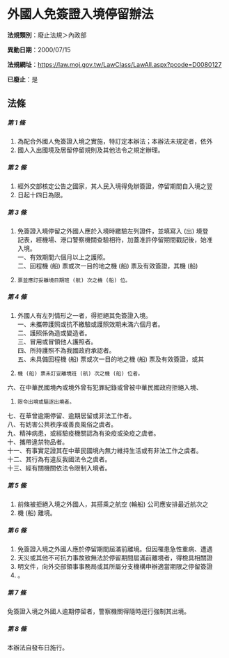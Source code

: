 # 外國人免簽證入境停留辦法

**法規類別**：廢止法規＞內政部

**異動日期**：2000/07/15  

**法規網址**：https://law.moj.gov.tw/LawClass/LawAll.aspx?pcode=D0080127

**已廢止**：是



## 法條
##### 第 1 條
1. 為配合外國人免簽證入境之實施，特訂定本辦法；本辦法未規定者，依外
1. 國人入出國境及居留停留規則及其他法令之規定辦理。

##### 第 2 條
1. 經外交部核定公告之國家，其人民入境得免辦簽證，停留期間自入境之翌
1. 日起十四日為限。

##### 第 3 條
1. 免簽證入境停留之外國人應於入境時繳驗左列證件，並填寫入 (出) 境登  
記表，經機場、港口警察機關查驗相符，加蓋准許停留期間戳記後，始准  
入境。  
一、有效期間六個月以上之護照。  
二、回程機 (船) 票或次一目的地之機 (船) 票及有效簽證，其機 (船)
1.     票並應訂妥離境日期班 (航) 次之機 (船) 位。

##### 第 4 條
1. 外國人有左列情形之一者，得拒絕其免簽證入境。  
一、未攜帶護照或抗不繳驗或護照效期未滿六個月者。  
二、護照係偽造或變造者。  
三、冒用或冒領他人護照者。  
四、所持護照不為我國政府承認者。  
五、未具備回程機 (船) 票或次一目的地之機 (船) 票及有效簽證，或其
1.     機 (船) 票未訂妥離境班 (航) 次之機 (船) 位者。  
六、在中華民國境內或境外曾有犯罪紀錄或曾被中華民國政府拒絕入境、
1.     限令出境或驅逐出境者。  
七、在華曾逾期停留、逾期居留或非法工作者。  
八、有妨害公共秩序或善良風俗之虞者。  
九、精神病患，或經驗疫機關認為有染疫或染疫之虞者。  
十、攜帶違禁物品者。  
十一、有事實足證其在中華民國境內無力維持生活或有非法工作之虞者。  
十二、其行為有違反我國法令之虞者。  
十三、經有關機關依法令限制入境者。

##### 第 5 條
1. 前條被拒絕入境之外國人，其搭乘之航空 (輪船) 公司應安排最近航次之
1. 機 (船) 離境。

##### 第 6 條
1. 免簽證入境之外國人應於停留期間屆滿前離境。但因罹患急性重病、遭遇
1. 天災或其他不可抗力事故致無法於停留期間屆滿前離境者，得檢具相關證
1. 明文件，向外交部領事事務局或其所屬分支機構申辦適當期限之停留簽證
1. 。

##### 第 7 條
免簽證入境之外國人逾期停留者，警察機關得隨時逕行強制其出境。

##### 第 8 條
本辦法自發布日施行。


